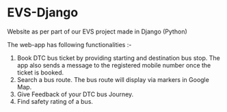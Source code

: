 # EVS-Django
Website as per part of our EVS project made in Django (Python)

The web-app has following functionalities :-

1. Book DTC bus ticket by providing starting and destination bus stop. The app also sends a message to the registered mobile number once the ticket is booked.
2. Search a bus route. The bus route will display via markers in Google Map.
3. Give Feedback of your DTC bus Journey.
4. Find safety rating of a bus.
